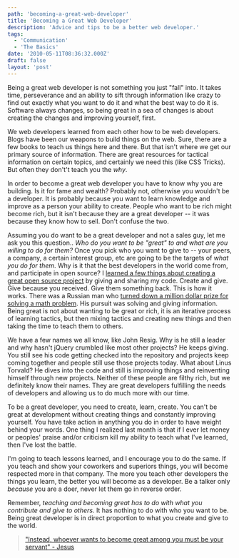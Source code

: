 ```yaml
---
path: 'becoming-a-great-web-developer'
title: 'Becoming a Great Web Developer'
description: 'Advice and tips to be a better web developer.'
tags:
  - 'Communication'
  - 'The Basics'
date: '2010-05-11T08:36:32.000Z'
draft: false
layout: 'post'
---
```


Being a great web developer is not something you just "fall" into. It takes time, perseverance and an ability to sift through information like crazy to find out exactly what you want to do it and what the best way to do it is. Software always changes, so being great in a sea of changes is about creating the changes and improving yourself, first.

We web developers learned from each other how to be web developers. Blogs have been our weapons to build things on the web. Sure, there are a few books to teach us things here and there. But that isn't where we get our primary source of information. There are great resources for tactical information on certain topics, and certainly we need this (like CSS Tricks). But often they don't't teach you the _why_.

In order to become a great web developer you have to know why you are building. Is it for fame and wealth? Probably not, otherwise you wouldn't be a developer. It is probably because you want to learn knowledge and improve as a person your ability to create. People who want to be rich might become rich, but it isn't because they are a great developer -- it was because they know how to sell. Don't confuse the two.

Assuming you do want to be a great developer and not a sales guy, let me ask you this question.. _Who do you want to be "great" to and what are you willing to do for them?_ Once you pick who you want to give to -- your peers, a company, a certain interest group, etc are going to be the targets of _what you do for them_. Why is it that the best developers in the world come from, and participate in open source? I [learned a few things about creating a great open source project](/5-things-learned-from-coding-open-source) by giving and sharing my code. Create and give. Give because you received. Give them something back. This is how it works. There was a Russian man who [turned down a million dollar prize for solving a math problem](http://www.telegraph.co.uk/news/worldnews/europe/russia/7530771/Russian-maths-genius-may-turn-down-1m-prize.html). His pursuit was solving and giving information. Being great is not about wanting to be great or rich, it is an iterative process of learning tactics, but then mixing tactics and creating new things and then taking the time to teach them to others.

We have a few names we all know, like John Resig. Why is he still a leader and why hasn't jQuery crumbled like most other projects? He keeps giving. You still see his code getting checked into the repository and projects keep coming together and people still use those projects today. What about Linus Torvald? He dives into the code and still is improving things and reinventing himself through new projects. Neither of these people are filthy rich, but we definitely know their names. They are great developers fulfilling the needs of developers and allowing us to do much more with our time.

To be a great developer, you need to create, learn, create. You can't be great at development without creating things and constantly improving yourself. You have take action in anything you do in order to have weight behind your words. One thing I realized last month is that if I ever let money or peoples' praise and/or criticism kill my ability to teach what I've learned, then I've lost the battle.

I'm going to teach lessons learned, and I encourage you to do the same. If you teach and show your coworkers and superiors things, you will become respected more in that company. The more you teach other developers the things you learn, the better you will become as a developer. Be a talker only _because_ you are a doer, never let them go in reverse order.

Remember, _teaching and becoming great has to do with what you contribute and give to others_. It has nothing to do with who you want to be. Being great developer is in direct proportion to what you create and give to the world.

> ["Instead, whoever wants to become great among you must be your servant" - Jesus](https://www.biblegateway.com/passage/?search=Matthew+20%3A26-28&version=NIV)
